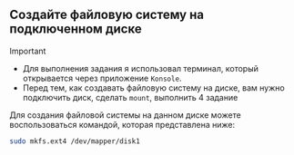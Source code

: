 ## Создайте файловую систему на подключенном диске

> [!IMPORTANT]
> - Для выполнения задания я использовал терминал, который открывается через приложение `Konsole`.
> - Перед тем, как создавать файловую систему на диске, вам нужно подключить диск, сделать `mount`, выполнить 4 задание

Для создания файловой системы на данном диске можете воспользоваться командой, которая представлена ниже: 

```bash
sudo mkfs.ext4 /dev/mapper/disk1
```
